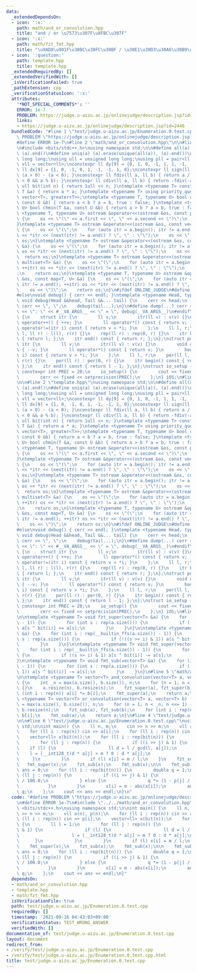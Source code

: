 ```yaml
---
data:
  _extendedDependsOn:
  - icon: ':x:'
    path: math/and_or_convolution.hpp
    title: "and / or \u7573\u307F\u8FBC\u307F"
  - icon: ':x:'
    path: math/fzt_fmt.hpp
    title: "\u9AD8\u901F\u30BC\u30FC\u30BF / \u30E1\u30D3\u30A6\u30B9\u5909\u63DB"
  - icon: ':question:'
    path: template.hpp
    title: template.hpp
  _extendedRequiredBy: []
  _extendedVerifiedWith: []
  _isVerificationFailed: true
  _pathExtension: cpp
  _verificationStatusIcon: ':x:'
  attributes:
    '*NOT_SPECIAL_COMMENTS*': ''
    ERROR: 1e-7
    PROBLEM: https://judge.u-aizu.ac.jp/onlinejudge/description.jsp?id=2446
    links:
    - https://judge.u-aizu.ac.jp/onlinejudge/description.jsp?id=2446
  bundledCode: "#line 1 \"test/judge.u-aizu.ac.jp/Enumeration.0.test.cpp\"\n#define\
    \ PROBLEM \"https://judge.u-aizu.ac.jp/onlinejudge/description.jsp?id=2446\"\n\
    #define ERROR 1e-7\n#line 2 \"math/and_or_convolution.hpp\"\n\n#line 1 \"template.hpp\"\
    \n#include <bits/stdc++.h>\nusing namespace std;\n\n#define all(a) (a).begin(),\
    \ (a).end()\n#define uniq(a) (a).erase(unique(all(a)), (a).end())\nusing ll =\
    \ long long;\nusing ull = unsigned long long;\nusing pll = pair<ll, ll>;\nusing\
    \ vll = vector<ll>;\nconstexpr ll dy[9] = {0, 1, 0, -1, 1, 1, -1, -1, 0};\nconstexpr\
    \ ll dx[9] = {1, 0, -1, 0, 1, -1, -1, 1, 0};\nconstexpr ll sign(ll a) { return\
    \ (a > 0) - (a < 0); }\nconstexpr ll fdiv(ll a, ll b) { return a / b - ((a ^ b)\
    \ < 0 && a % b); }\nconstexpr ll cdiv(ll a, ll b) { return -fdiv(-a, b); }\nconstexpr\
    \ ull bit(int n) { return 1ull << n; }\ntemplate <typename T> constexpr T sq(const\
    \ T &a) { return a * a; }\ntemplate <typename T> using priority_queue_rev = priority_queue<T,\
    \ vector<T>, greater<T>>;\ntemplate <typename T, typename U> bool chmax(T &a,\
    \ const U &b) { return a < b ? a = b, true : false; }\ntemplate <typename T, typename\
    \ U> bool chmin(T &a, const U &b) { return a > b ? a = b, true : false; }\ntemplate\
    \ <typename T, typename U> ostream &operator<<(ostream &os, const pair<T, U> &a)\
    \ {\n    os << \"(\" << a.first << \", \" << a.second << \")\";\n    return os;\n\
    }\ntemplate <typename T> ostream &operator<<(ostream &os, const vector<T> &a)\
    \ {\n    os << \"(\";\n    for (auto itr = a.begin(); itr != a.end(); ++itr) os\
    \ << *itr << (next(itr) != a.end() ? \", \" : \"\");\n    os << \")\";\n    return\
    \ os;\n}\ntemplate <typename T> ostream &operator<<(ostream &os, const set<T>\
    \ &a) {\n    os << \"(\";\n    for (auto itr = a.begin(); itr != a.end(); ++itr)\
    \ os << *itr << (next(itr) != a.end() ? \", \" : \"\");\n    os << \")\";\n  \
    \  return os;\n}\ntemplate <typename T> ostream &operator<<(ostream &os, const\
    \ multiset<T> &a) {\n    os << \"(\";\n    for (auto itr = a.begin(); itr != a.end();\
    \ ++itr) os << *itr << (next(itr) != a.end() ? \", \" : \"\");\n    os << \")\"\
    ;\n    return os;\n}\ntemplate <typename T, typename U> ostream &operator<<(ostream\
    \ &os, const map<T, U> &a) {\n    os << \"(\";\n    for (auto itr = a.begin();\
    \ itr != a.end(); ++itr) os << *itr << (next(itr) != a.end() ? \", \" : \"\");\n\
    \    os << \")\";\n    return os;\n}\n#ifdef ONLINE_JUDGE\n#define dump(...) (void(0))\n\
    #else\nvoid debug() { cerr << endl; }\ntemplate <typename Head, typename... Tail>\
    \ void debug(Head &&head, Tail &&... tail) {\n    cerr << head;\n    if (sizeof...(Tail))\
    \ cerr << \", \";\n    debug(tail...);\n}\n#define dump(...) cerr << __LINE__\
    \ << \": \" << #__VA_ARGS__ << \" = \", debug(__VA_ARGS__)\n#endif\nstruct rep\
    \ {\n    struct itr {\n        ll v;\n        itr(ll v) : v(v) {}\n        void\
    \ operator++() { ++v; }\n        ll operator*() const { return v; }\n        bool\
    \ operator!=(itr i) const { return v < *i; }\n    };\n    ll l, r;\n    rep(ll\
    \ l, ll r) : l(l), r(r) {}\n    rep(ll r) : rep(0, r) {}\n    itr begin() const\
    \ { return l; };\n    itr end() const { return r; };\n};\nstruct per {\n    struct\
    \ itr {\n        ll v;\n        itr(ll v) : v(v) {}\n        void operator++()\
    \ { --v; }\n        ll operator*() const { return v; }\n        bool operator!=(itr\
    \ i) const { return v > *i; }\n    };\n    ll l, r;\n    per(ll l, ll r) : l(l),\
    \ r(r) {}\n    per(ll r) : per(0, r) {}\n    itr begin() const { return r - 1;\
    \ };\n    itr end() const { return l - 1; };\n};\nstruct io_setup {\n    static\
    \ constexpr int PREC = 20;\n    io_setup() {\n        cout << fixed << setprecision(PREC);\n\
    \        cerr << fixed << setprecision(PREC);\n    };\n} iOS;\n#line 2 \"math/fzt_fmt.hpp\"\
    \n\n#line 2 \"template.hpp\"\nusing namespace std;\n\n#define all(a) (a).begin(),\
    \ (a).end()\n#define uniq(a) (a).erase(unique(all(a)), (a).end())\nusing ll =\
    \ long long;\nusing ull = unsigned long long;\nusing pll = pair<ll, ll>;\nusing\
    \ vll = vector<ll>;\nconstexpr ll dy[9] = {0, 1, 0, -1, 1, 1, -1, -1, 0};\nconstexpr\
    \ ll dx[9] = {1, 0, -1, 0, 1, -1, -1, 1, 0};\nconstexpr ll sign(ll a) { return\
    \ (a > 0) - (a < 0); }\nconstexpr ll fdiv(ll a, ll b) { return a / b - ((a ^ b)\
    \ < 0 && a % b); }\nconstexpr ll cdiv(ll a, ll b) { return -fdiv(-a, b); }\nconstexpr\
    \ ull bit(int n) { return 1ull << n; }\ntemplate <typename T> constexpr T sq(const\
    \ T &a) { return a * a; }\ntemplate <typename T> using priority_queue_rev = priority_queue<T,\
    \ vector<T>, greater<T>>;\ntemplate <typename T, typename U> bool chmax(T &a,\
    \ const U &b) { return a < b ? a = b, true : false; }\ntemplate <typename T, typename\
    \ U> bool chmin(T &a, const U &b) { return a > b ? a = b, true : false; }\ntemplate\
    \ <typename T, typename U> ostream &operator<<(ostream &os, const pair<T, U> &a)\
    \ {\n    os << \"(\" << a.first << \", \" << a.second << \")\";\n    return os;\n\
    }\ntemplate <typename T> ostream &operator<<(ostream &os, const vector<T> &a)\
    \ {\n    os << \"(\";\n    for (auto itr = a.begin(); itr != a.end(); ++itr) os\
    \ << *itr << (next(itr) != a.end() ? \", \" : \"\");\n    os << \")\";\n    return\
    \ os;\n}\ntemplate <typename T> ostream &operator<<(ostream &os, const set<T>\
    \ &a) {\n    os << \"(\";\n    for (auto itr = a.begin(); itr != a.end(); ++itr)\
    \ os << *itr << (next(itr) != a.end() ? \", \" : \"\");\n    os << \")\";\n  \
    \  return os;\n}\ntemplate <typename T> ostream &operator<<(ostream &os, const\
    \ multiset<T> &a) {\n    os << \"(\";\n    for (auto itr = a.begin(); itr != a.end();\
    \ ++itr) os << *itr << (next(itr) != a.end() ? \", \" : \"\");\n    os << \")\"\
    ;\n    return os;\n}\ntemplate <typename T, typename U> ostream &operator<<(ostream\
    \ &os, const map<T, U> &a) {\n    os << \"(\";\n    for (auto itr = a.begin();\
    \ itr != a.end(); ++itr) os << *itr << (next(itr) != a.end() ? \", \" : \"\");\n\
    \    os << \")\";\n    return os;\n}\n#ifdef ONLINE_JUDGE\n#define dump(...) (void(0))\n\
    #else\nvoid debug() { cerr << endl; }\ntemplate <typename Head, typename... Tail>\
    \ void debug(Head &&head, Tail &&... tail) {\n    cerr << head;\n    if (sizeof...(Tail))\
    \ cerr << \", \";\n    debug(tail...);\n}\n#define dump(...) cerr << __LINE__\
    \ << \": \" << #__VA_ARGS__ << \" = \", debug(__VA_ARGS__)\n#endif\nstruct rep\
    \ {\n    struct itr {\n        ll v;\n        itr(ll v) : v(v) {}\n        void\
    \ operator++() { ++v; }\n        ll operator*() const { return v; }\n        bool\
    \ operator!=(itr i) const { return v < *i; }\n    };\n    ll l, r;\n    rep(ll\
    \ l, ll r) : l(l), r(r) {}\n    rep(ll r) : rep(0, r) {}\n    itr begin() const\
    \ { return l; };\n    itr end() const { return r; };\n};\nstruct per {\n    struct\
    \ itr {\n        ll v;\n        itr(ll v) : v(v) {}\n        void operator++()\
    \ { --v; }\n        ll operator*() const { return v; }\n        bool operator!=(itr\
    \ i) const { return v > *i; }\n    };\n    ll l, r;\n    per(ll l, ll r) : l(l),\
    \ r(r) {}\n    per(ll r) : per(0, r) {}\n    itr begin() const { return r - 1;\
    \ };\n    itr end() const { return l - 1; };\n};\nstruct io_setup {\n    static\
    \ constexpr int PREC = 20;\n    io_setup() {\n        cout << fixed << setprecision(PREC);\n\
    \        cerr << fixed << setprecision(PREC);\n    };\n} iOS;\n#line 4 \"math/fzt_fmt.hpp\"\
    \n\ntemplate <typename T> void fzt_super(vector<T> &a) {\n    for (int i : rep(__builtin_ffs(a.size())\
    \ - 1)) {\n        for (int s : rep(a.size())) {\n            if ((s >> i) & 1)\
    \ a[s ^ bit(i)] += a[s];\n        }\n    }\n}\n\ntemplate <typename T> void fzt_sub(vector<T>\
    \ &a) {\n    for (int i : rep(__builtin_ffs(a.size()) - 1)) {\n        for (int\
    \ s : rep(a.size())) {\n            if (!((s >> i) & 1)) a[s ^ bit(i)] += a[s];\n\
    \        }\n    }\n}\n\ntemplate <typename T> void fmt_super(vector<T> &a) {\n\
    \    for (int i : rep(__builtin_ffs(a.size()) - 1)) {\n        for (int s : rep(a.size()))\
    \ {\n            if ((s >> i) & 1) a[s ^ bit(i)] -= a[s];\n        }\n    }\n\
    }\n\ntemplate <typename T> void fmt_sub(vector<T> &a) {\n    for (int i : rep(__builtin_ffs(a.size())\
    \ - 1)) {\n        for (int s : rep(a.size())) {\n            if (!((s >> i) &\
    \ 1)) a[s ^ bit(i)] -= a[s];\n        }\n    }\n}\n#line 5 \"math/and_or_convolution.hpp\"\
    \n\ntemplate <typename T> vector<T> and_convolution(vector<T> a, vector<T> b)\
    \ {\n    int _n = max(a.size(), b.size()), n;\n    for (n = 1; n < _n; n <<= 1)\
    \ {}\n    a.resize(n), b.resize(n);\n    fzt_super(a), fzt_super(b);\n    for\
    \ (int i : rep(n)) a[i] *= b[i];\n    fmt_super(a);\n    return a;\n}\n\ntemplate\
    \ <typename T> vector<T> or_convolution(vector<T> a, vector<T> b) {\n    int _n\
    \ = max(a.size(), b.size()), n;\n    for (n = 1; n < _n; n <<= 1) {}\n    a.resize(n),\
    \ b.resize(n);\n    fzt_sub(a), fzt_sub(b);\n    for (int i : rep(n)) a[i] *=\
    \ b[i];\n    fmt_sub(a);\n    return a;\n}\n#line 4 \"test/judge.u-aizu.ac.jp/Enumeration.0.test.cpp\"\
    \n\n#line 6 \"test/judge.u-aizu.ac.jp/Enumeration.0.test.cpp\"\nusing namespace\
    \ std;\n\nint main() {\n    ll n, m;\n    cin >> n >> m;\n    vll a(n), p(n);\n\
    \    for (ll i : rep(n)) cin >> a[i];\n    for (ll i : rep(n)) cin >> p[i];\n\
    \    vector<ll> x(bit(n));\n    for (ll i : rep(bit(n))) {\n        ll l = 1;\n\
    \        for (ll j : rep(n)) {\n            if ((i >> j) & 1) {\n            \
    \    if (l) {\n                    ll d = l / gcd(l, a[j]);\n                \
    \    l = (__int128_t)d * a[j] > m ? 0 : d * a[j];\n                }\n       \
    \     }\n        }\n        if (l) x[i] = m / l;\n    }\n    fzt_super(x);\n \
    \   fmt_super(x);\n    fzt_sub(x);\n    fmt_sub(x);\n\n    fmt_sub(x);\n    double\
    \ ans = 0;\n    for (ll i : rep(bit(n))) {\n        double q = 1;\n        for\
    \ (ll j : rep(n)) {\n            if ((i >> j) & 1) {\n                q *= p[j]\
    \ / 100.0;\n            } else {\n                q *= (1 - p[j] / 100.0);\n \
    \           }\n        }\n        x[i] = m - abs(x[i]);\n        ans += x[i] *\
    \ q;\n    };\n    cout << ans << endl;\n}\n"
  code: "#define PROBLEM \"https://judge.u-aizu.ac.jp/onlinejudge/description.jsp?id=2446\"\
    \n#define ERROR 1e-7\n#include \"../../math/and_or_convolution.hpp\"\n\n#include\
    \ <bits/stdc++.h>\nusing namespace std;\n\nint main() {\n    ll n, m;\n    cin\
    \ >> n >> m;\n    vll a(n), p(n);\n    for (ll i : rep(n)) cin >> a[i];\n    for\
    \ (ll i : rep(n)) cin >> p[i];\n    vector<ll> x(bit(n));\n    for (ll i : rep(bit(n)))\
    \ {\n        ll l = 1;\n        for (ll j : rep(n)) {\n            if ((i >> j)\
    \ & 1) {\n                if (l) {\n                    ll d = l / gcd(l, a[j]);\n\
    \                    l = (__int128_t)d * a[j] > m ? 0 : d * a[j];\n          \
    \      }\n            }\n        }\n        if (l) x[i] = m / l;\n    }\n    fzt_super(x);\n\
    \    fmt_super(x);\n    fzt_sub(x);\n    fmt_sub(x);\n\n    fmt_sub(x);\n    double\
    \ ans = 0;\n    for (ll i : rep(bit(n))) {\n        double q = 1;\n        for\
    \ (ll j : rep(n)) {\n            if ((i >> j) & 1) {\n                q *= p[j]\
    \ / 100.0;\n            } else {\n                q *= (1 - p[j] / 100.0);\n \
    \           }\n        }\n        x[i] = m - abs(x[i]);\n        ans += x[i] *\
    \ q;\n    };\n    cout << ans << endl;\n}"
  dependsOn:
  - math/and_or_convolution.hpp
  - template.hpp
  - math/fzt_fmt.hpp
  isVerificationFile: true
  path: test/judge.u-aizu.ac.jp/Enumeration.0.test.cpp
  requiredBy: []
  timestamp: '2021-09-16 04:43:03+09:00'
  verificationStatus: TEST_WRONG_ANSWER
  verifiedWith: []
documentation_of: test/judge.u-aizu.ac.jp/Enumeration.0.test.cpp
layout: document
redirect_from:
- /verify/test/judge.u-aizu.ac.jp/Enumeration.0.test.cpp
- /verify/test/judge.u-aizu.ac.jp/Enumeration.0.test.cpp.html
title: test/judge.u-aizu.ac.jp/Enumeration.0.test.cpp
---
```

